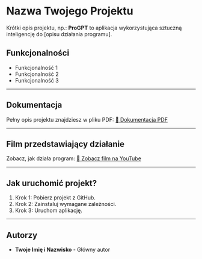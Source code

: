 # Nazwa Twojego Projektu

Krótki opis projektu, np.:
**ProGPT** to aplikacja wykorzystująca sztuczną inteligencję do [opisu działania programu].


## Funkcjonalności

- Funkcjonalność 1
- Funkcjonalność 2
- Funkcjonalność 3

---

## Dokumentacja

Pełny opis projektu znajdziesz w pliku PDF:
[📄 Dokumentacja PDF](link-do-pliku-pdf)

---

## Film przedstawiający działanie

Zobacz, jak działa program:
[🎥 Zobacz film na YouTube](link-do-filmu)

---

## Jak uruchomić projekt?

1. Krok 1: Pobierz projekt z GitHub.
2. Krok 2: Zainstaluj wymagane zależności.
3. Krok 3: Uruchom aplikację.

---

## Autorzy

- **Twoje Imię i Nazwisko** - Główny autor
